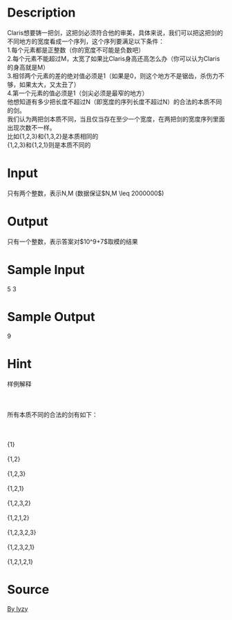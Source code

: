 
# Description

<div class="content"><p>Claris想要铸一把剑，这把剑必须符合他的审美，具体来说，我们可以把这把剑的不同地方的宽度看成一个序列，这个序列要满足以下条件：<br/>
1.每个元素都是正整数（你的宽度不可能是负数吧）<br/>
2.每个元素不能超过M，太宽了如果比Claris身高还高怎么办（你可以认为Claris的身高就是M）<br/>
3.相邻两个元素的差的绝对值必须是1（如果是0，则这个地方不是锯齿，杀伤力不够，如果太大，又太丑了）<br/>
4.第一个元素的值必须是1（剑尖必须是最窄的地方）<br/>
他想知道有多少把长度不超过N（即宽度的序列长度不超过N）的合法的本质不同的剑。<br/>
我们认为两把剑本质不同，当且仅当存在至少一个宽度，在两把剑的宽度序列里面出现次数不一样。<br/>
比如{1,2,3}和{1,3,2}是本质相同的<br/>
{1,2,3}和{1,2,1}则是本质不同的</p></div>

# Input

<div class="content"><p>只有两个整数，表示N,M (数据保证$N,M \leq 2000000$)</p></div>

# Output

<div class="content"><p>只有一个整数，表示答案对$10^9+7$取模的结果</p></div>

# Sample Input

<div class="content"><span class="sampledata">5 3</span></div>

# Sample Output

<div class="content"><span class="sampledata">9</span></div>

# Hint

<div class="content"><p></p><p>样例解释<br/><br/>
<br/><br/>
所有本质不同的合法的剑有如下：<br/><br/>
<br/><br/>
{1}<br/><br/>
{1,2}<br/><br/>
{1,2,3}<br/><br/>
{1,2,1}<br/><br/>
{1,2,3,2}<br/><br/>
{1,2,1,2}<br/><br/>
{1,2,3,2,3}<br/><br/>
{1,2,3,2,1}<br/><br/>
{1,2,1,2,1}</p><p></p></div>

# Source

<div class="content"><p><a href="problemset.php?search=By lyzy">By lyzy</a></p></div>

